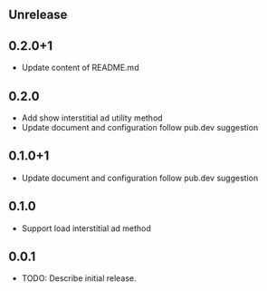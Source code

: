 ## Unrelease 

## 0.2.0+1

* Update content of README.md

## 0.2.0

* Add show interstitial ad utility method
* Update document and configuration follow pub.dev suggestion

## 0.1.0+1

* Update document and configuration follow pub.dev suggestion 

## 0.1.0

* Support load interstitial ad method

## 0.0.1

* TODO: Describe initial release.
